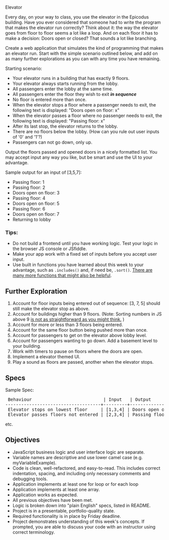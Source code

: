 Elevator

Every day, on your way to class, you use the elevator in the Epicodus building. Have you ever considered that someone had to write the program that makes the elevator run correctly? Think about it: the way the elevator goes from floor to floor seems a lot like a loop. And on each floor it has to make a decision: Doors open or closed? That sounds a lot like branching.

Create a web application that simulates the kind of programming that makes an elevator run. Start with the simple scenario outlined below, and add on as many further explorations as you can with any time you have remaining.

Starting scenario:

* Your elevator runs in a building that has exactly 9 floors.
* Your elevator always starts running from the lobby.
* All passengers enter the lobby at the same time.
* All passengers enter the floor they wish to exit _**in sequence**_
* No floor is entered more than once.
* When the elevator stops a floor where a passenger needs to exit, the following text is displayed: "Doors open on floor: x"
* When the elevator passes a floor where no passenger needs to exit, the following text is displayed: "Passing floor: x"
* After its last stop, the elevator returns to the lobby.
* There are no floors below the lobby. (How can you rule out user inputs of '0' and '1'?)
* Passengers can not go down, only up.

Output the floors passed and opened doors in a nicely formatted list. You may accept input any way you like, but be smart and use the UI to your advantage.

Sample output for an input of [3,5,7]:

* Passing floor: 1
* Passing floor: 2
* Doors open on floor: 3
* Passing floor: 4
* Doors open on floor: 5
* Passing floor: 6
* Doors open on floor: 7
* Returning to lobby

### Tips:

* Do not build a frontend until you have working logic. Test your logic in the browser JS console or JSfiddle.
* Make your app work with a fixed set of inputs before you accept user input.
* Use built in functions you have learned about this week to your advantage, such as `.includes()` and, if need be, `.sort()`. [There are many more functions that might also be helpful](https://developer.mozilla.org/en-US/docs/Web/JavaScript/Reference/Global_Objects/Array/prototype).


## Further Exploration

1. Account for floor inputs being entered out of sequence: [3, 7, 5] should still make the elevator stop as above.
2. Account for buildings higher than 9 floors. (Note: Sorting numbers in JS above 9 [is not as straightforward as you might think.](http://www.javascriptkit.com/javatutors/arraysort.shtml) )
3. Account for more or less than 3 floors being entered.
4. Account for the same floor button being pushed more than once.
5. Account for passengers to get on the elevator above lobby level.
6. Account for passengers wanting to go down. Add a basement level to your building.
7. Work with timers to pause on floors where the doors are open.
8. Implement a elevator themed UI.
9. Play a sound as floors are passed, another when the elevator stops.

## Specs

Sample Spec:
<pre>
 Behaviour                           | Input   | Output                 |
------------------------------------+---------+------------------------|
 Elevator stops on lowest floor     | [1,3,4] | Doors open on floor: 1 |
 Elevator passes floors not entered | [2,3,4] | Passing floor: 1, Doors open on floor: 2 |
</pre>
 etc.

 ## Objectives

* JavaScript business logic and user interface logic are separate.
* Variable names are descriptive and use lower camel case (e.g. myVariableExample).
* Code is clean, well-refactored, and easy-to-read. This includes correct indentation, spacing, and including only necessary comments and debugging tools.
* Application implements at least one for loop or for each loop
* Application implements at least one array.
* Application works as expected.
* All previous objectives have been met.
* Logic is broken down into "plain English" specs, listed in README.
* Project is in a presentable, portfolio-quality state.
* Required functionality is in place by Friday deadline.
* Project demonstrates understanding of this week's concepts. If prompted, you are able to discuss your code with an instructor using correct terminology.
